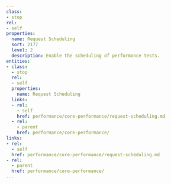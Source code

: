 ```yaml
---
class:
- stop
rel:
- self
properties:
  name: Request Scheduling
  sort: 2177
  level: 2
  description: Enable the scheduling of performance tests.
entities:
- class:
  - stop
  rel:
  - self
  properties:
    name: Request Scheduling
  links:
  - rel:
    - self
    href: performance/core-performance/request-scheduling.md
  - rel:
    - parent
    href: performance/core-performance/
links:
- rel:
  - self
  href: performance/core-performance/request-scheduling.md
- rel:
  - parent
  href: performance/core-performance/
...
```

